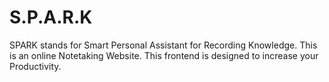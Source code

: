 # S.P.A.R.K
SPARK stands for Smart Personal Assistant for Recording Knowledge. This is an online Notetaking Website. This frontend is designed to increase your Productivity.
